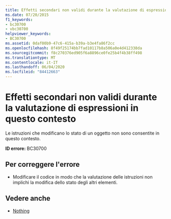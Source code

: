```yaml
---
title: Effetti secondari non validi durante la valutazione di espressioni in questo contesto
ms.date: 07/20/2015
f1_keywords:
- bc30700
- vbc30700
helpviewer_keywords:
- BC30700
ms.assetid: 0daf00b9-47c6-415a-b39a-b3e4fa86f2cc
ms.openlocfilehash: 8f49f25174bb7fad10117b8a506a0e4d412338da
ms.sourcegitcommit: f8c270376ed905f6a8896ce0fe25b4f4b38ff498
ms.translationtype: MT
ms.contentlocale: it-IT
ms.lasthandoff: 06/04/2020
ms.locfileid: "84412663"
---
```

# <a name="side-effects-not-valid-during-expression-evaluation-in-this-context"></a>Effetti secondari non validi durante la valutazione di espressioni in questo contesto
Le istruzioni che modificano lo stato di un oggetto non sono consentite in questo contesto.  
  
 **ID errore:** BC30700  
  
## <a name="to-correct-this-error"></a>Per correggere l'errore  
  
- Modificare il codice in modo che la valutazione delle istruzioni non implichi la modifica dello stato degli altri elementi.  
  
## <a name="see-also"></a>Vedere anche

- [Nothing](../language-reference/nothing.md)
